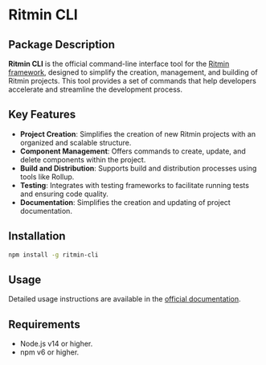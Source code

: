 # Ritmin CLI

## Package Description

**Ritmin CLI** is the official command-line interface tool for the [Ritmin framework](https://github.com/ritmin-framework/Ritmin), designed to simplify the creation, management, and building of Ritmin projects. This tool provides a set of commands that help developers accelerate and streamline the development process.

## Key Features

- **Project Creation**: Simplifies the creation of new Ritmin projects with an organized and scalable structure.
- **Component Management**: Offers commands to create, update, and delete components within the project.
- **Build and Distribution**: Supports build and distribution processes using tools like Rollup.
- **Testing**: Integrates with testing frameworks to facilitate running tests and ensuring code quality.
- **Documentation**: Simplifies the creation and updating of project documentation.

## Installation

```bash
npm install -g ritmin-cli
```
## Usage
Detailed usage instructions are available in the [official documentation](https://ritmin.gitbook.io/docs/cli/).
## Requirements
 - Node.js v14 or higher.
 - npm v6 or higher.

